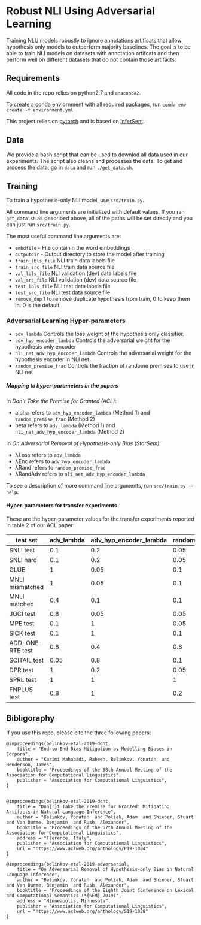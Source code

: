 # Robust NLI Using Adversarial Learning

Training NLU models robustly to ignore annotations artificats
that allow hypothesis only models to outperform majority baselines.
The goal is to be able to train NLI models on datasets with annotation artifcats
and then perform well on different datasets that do not contain those artifacts.

## Requirements
All code in the repo relies on python2.7 and `anaconda2`.

To create a conda enviornment with all required packages, run `conda env create -f environment.yml`

This project relies on [pytorch](http://pytorch.org/) and is based on [InferSent](https://github.com/facebookresearch/InferSent). 

## Data
We provide a bash script that can be used to downlod all data used in our experiments. The script also cleans and processes the data.
To get and process the data, go in `data` and run `./get_data.sh`.  

## Training

To train a hypothesis-only NLI model, use `src/train.py`.

All command line arguments are initialized with default values. If you ran `get_data.sh` as described above, all of the paths will be set directly and you can just run `src/train.py`. 

The most useful command line arguments are:

- `embdfile` - File containin the word embeddings
- `outputdir` - Output directory to store the model after training
- `train_lbls_file` NLI train data labels file
- `train_src_file`  NLI train data source file
- `val_lbls_file`  NLI validation (dev) data labels file
- `val_src_file`   NLI validation (dev) data source file
- `test_lbls_file` NLI test data labels file
- `test_src_file`  NLI test data source file 
- `remove_dup` 1 to remove duplicate hypothesis from train, 0 to keep them in. 0 is the default

### Adversarial Learning Hyper-parameters
- `adv_lambda` Controls the loss weight of the hypothesis only classifier.  
- `adv_hyp_encoder_lambda` Controls the adversarial weight for the hypothesis only encoder
- `nli_net_adv_hyp_encoder_lambda` Controls the adversarial weight for the hypothesis encoder in NLI net
- `random_premise_frac` Controls the fraction of randome premises to use in NLI net

##### Mapping to hyper-parameters in the papers
In *Don't Take the Premise for Granted (ACL)*:
  - alpha refers to `adv_hyp_encoder_lambda` (Method 1) and `random_premise_frac` (Method 2)
  - beta refers to `adv_lambda` (Method 1) and `nli_net_adv_hyp_encoder_lambda` (Method 2)
  
In *On Adversarial Removal of Hypothesis-only Bias (StarSem)*:
  - λLoss refers to `adv_lambda`
  - λEnc refers to `adv_hyp_encoder_lambda`
  - λRand refers to `random_premise_frac`
  - λRandAdv refers to `nli_net_adv_hyp_encoder_lambda`

To see a description of more command line arguments, run `src/train.py --help`.

#### Hyper-parameters for transfer experiments
These are the hyper-parameter values for the transfer experiments reported in table 2 of our ACL paper:

| test set | adv_lambda | adv_hyp_encoder_lambda | random_premise_frac | nli_net_adv_hyp_encoder_lambda |
| --- | --- | --- | --- | --- |
| SNLI test | 0.1 | 0.2 | 0.05 | 0.05 |
| SNLI hard | 0.1 | 0.2 | 0.05 | 0.05 |
| GLUE | 1 | 0.05 | 0.1 | 0.05 |
| MNLI mismatched | 1 | 0.05 | 0.1 | 0.05 |
| MNLI matched | 0.4 | 0.1 | 0.1 | 0.05 |
| JOCI test | 0.8 | 0.05 | 0.05 | 0.05 |
| MPE test | 0.1 | 1 | 0.05 | 0.2 |
| SICK test | 0.1 | 1 | 0.1 | 0.05 |
| ADD-ONE-RTE test | 0.8 | 0.4 | 0.8 | 1 |
| SCITAIL test | 0.05 | 0.8 | 0.1 | 0.1 |
| DPR test | 1 | 0.2 | 0.05 | 0.4 |
| SPRL test | 1 | 1 | 1 | 1 |
| FNPLUS test | 0.8 | 1 | 0.2 | 0.2 |


## Bibligoraphy
If you use this repo, please cite the three following papers:

```
@inproceedings{belinkov-etal-2019-dont,
    title = "End-to-End Bias Mitigation by Modelling Biases in Corpora",
    author = "Karimi Mahabadi, Rabeeh, Belinkov, Yonatan  and Henderson, James",
    booktitle = "Proceedings of the 58th Annual Meeting of the Association for Computational Linguistics",
    publisher = "Association for Computational Linguistics",
}


@inproceedings{belinkov-etal-2019-dont,
    title = "Don{'}t Take the Premise for Granted: Mitigating Artifacts in Natural Language Inference",
    author = "Belinkov, Yonatan  and Poliak, Adam  and Shieber, Stuart  and Van Durme, Benjamin  and Rush, Alexander",
    booktitle = "Proceedings of the 57th Annual Meeting of the Association for Computational Linguistics",
    address = "Florence, Italy",
    publisher = "Association for Computational Linguistics",
    url = "https://www.aclweb.org/anthology/P19-1084"
}

@inproceedings{belinkov-etal-2019-adversarial,
    title = "On Adversarial Removal of Hypothesis-only Bias in Natural Language Inference",
    author = "Belinkov, Yonatan  and Poliak, Adam  and Shieber, Stuart  and Van Durme, Benjamin  and Rush, Alexander",
    booktitle = "Proceedings of the Eighth Joint Conference on Lexical and Computational Semantics (*{SEM} 2019)",
    address = "Minneapolis, Minnesota",
    publisher = "Association for Computational Linguistics",
    url = "https://www.aclweb.org/anthology/S19-1028"
}
```
